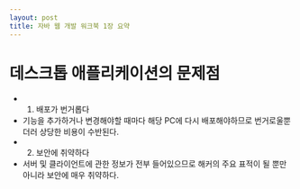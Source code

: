 ```yaml
---
layout: post
title: 자바 웹 개발 워크북 1장 요약
---
```


# 데스크톱 애플리케이션의 문제점
* 1. 배포가 번거롭다
* 기능을 추가하거나 변경해야할 때마다 해당 PC에 다시 배포해야하므로 번거로울뿐더러 상당한 비용이 수반된다.
* 2. 보안에 취약하다
* 서버 및 클라이언트에 관한 정보가 전부 들어있으므로 해커의 주요 표적이 될 뿐만아니라 보안에 매우 취약하다.
